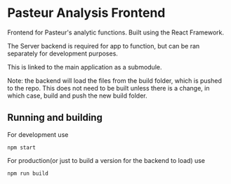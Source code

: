 # Pasteur Analysis Frontend

Frontend for Pasteur's analytic functions. Built using the React Framework.

The Server backend is required for app to function, but can be ran separately for development purposes.

This is linked to the main application as a submodule.

Note: the backend will load the files from the build folder, which is pushed to the repo.
This does not need to be built unless there is a change, in which case, build and push the new build folder.

## Running and building

For development use
```
npm start
```

For production(or just to build a version for the backend to load) use
```
npm run build
```